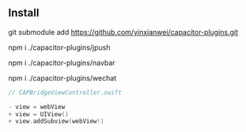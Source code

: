 ## Install

git submodule add https://github.com/yinxianwei/capacitor-plugins.git

npm i ./capacitor-plugins/jpush

npm i ./capacitor-plugins/navbar

npm i ./capacitor-plugins/wechat


```swift
// CAPBridgeViewController.swift

- view = webView
+ view = UIView()
+ view.addSubview(webView!)
```

